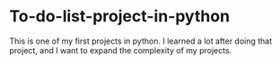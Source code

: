 # To-do-list-project-in-python
This is one of my first projects in python. I learned a lot after doing that project, and I want to expand the complexity of my projects.
